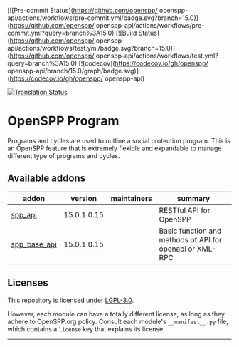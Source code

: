 
<!-- /!\ Non OCA Context : Set here the badge of your runbot / runboat instance. -->
[![Pre-commit Status](https://github.com/openspp/ openspp-api/actions/workflows/pre-commit.yml/badge.svg?branch=15.0)](https://github.com/openspp/ openspp-api/actions/workflows/pre-commit.yml?query=branch%3A15.0)
[![Build Status](https://github.com/openspp/ openspp-api/actions/workflows/test.yml/badge.svg?branch=15.0)](https://github.com/openspp/ openspp-api/actions/workflows/test.yml?query=branch%3A15.0)
[![codecov](https://codecov.io/gh/openspp/ openspp-api/branch/15.0/graph/badge.svg)](https://codecov.io/gh/openspp/ openspp-api)
<!-- /!\ Non OCA Context : Set here the badge of your translation instance. -->
[![Translation Status](https://translate.openspp.org/widgets/openspp/-/svg-badge.svg)](https://translate.openspp.org/engage/openspp/?utm_source=widget)

<!-- /!\ do not modify above this line -->

# OpenSPP Program

Programs and cycles are used to outline a social protection program. This is an OpenSPP feature that is extremely flexible and expandable to manage different type of programs and cycles.

<!-- /!\ do not modify below this line -->

<!-- prettier-ignore-start -->

[//]: # (addons)

Available addons
----------------
addon | version | maintainers | summary
--- | --- | --- | ---
[spp_api](spp_api/) | 15.0.1.0.15 |  | RESTful API for OpenSPP
[spp_base_api](spp_base_api/) | 15.0.1.0.15 |  | Basic function and methods of API for openapi or XML-RPC

[//]: # (end addons)

<!-- prettier-ignore-end -->

## Licenses

This repository is licensed under [LGPL-3.0](LICENSE).

However, each module can have a totally different license, as long as they adhere to OpenSPP.org
policy. Consult each module's `__manifest__.py` file, which contains a `license` key
that explains its license.

----
<!-- /!\ Non OCA Context : Set here the full description of your organization. -->
